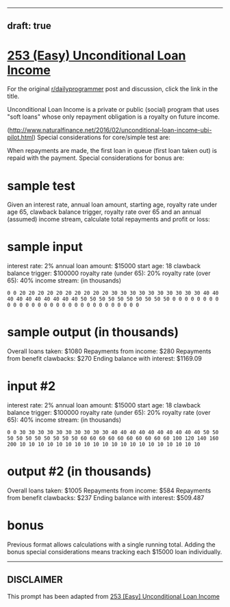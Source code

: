 ---
draft: true
----

# [253 (Easy) Unconditional Loan Income](https://www.reddit.com/r/dailyprogrammer/comments/44qzj5/20160208_challenge_253_easy_unconditional_loan/)

For the original [r/dailyprogrammer](https://www.reddit.com/r/dailyprogrammer/) post and discussion, click the link in the title.

Unconditional Loan Income is a private or public (social) program that uses "soft loans" whose only repayment obligation is a royalty on future income.

(http://www.naturalfinance.net/2016/02/unconditional-loan-income-ubi-pilot.html)
Special considerations for core/simple test are:

When repayments are made, the first loan in queue (first loan taken out) is repaid with the payment.  Special considerations for bonus are:

# sample test
Given an interest rate, annual loan amount, starting age, royalty rate under age 65, clawback balance trigger, royalty rate over 65 and an annual (assumed) income stream, calculate total repayments and profit or loss:

# sample input
interest rate: 2%
annual loan amount: $15000
start age: 18
clawback balance trigger: $100000
royalty rate (under 65): 20%
royalty rate (over 65): 40%
income stream: (in thousands)


```
0 0 20 20 20 20 20 20 20 20 20 20 30 30 30 30 30 30 30 30 30 30 40 40 40 40 40 40 40 40 40 40 50 50 50 50 50 50 50 50 50 50 0 0 0 0 0 0 0 0 0 0 0 0 0 0 0 0 0 0 0 0 0 0 0 0 0 0 0 0 0 0
```
# sample output (in thousands)
Overall loans taken: $1080
Repayments from income: $280
Repayments from benefit clawbacks: $270
Ending balance with interest:  $1169.09

# input #2
interest rate: 2%
annual loan amount: $15000
start age: 18
clawback balance trigger: $100000
royalty rate (under 65): 20%
royalty rate (over 65): 40%
income stream: (in thousands)


```
0 0 30 30 30 30 30 30 30 30 30 30 40 40 40 40 40 40 40 40 40 40 50 50 50 50 50 50 50 50 50 50 60 60 60 60 60 60 60 60 60 60 100 120 140 160 200 10 10 10 10 10 10 10 10 10 10 10 10 10 10 10 10 10 10 10 10
```
# output #2 (in thousands)
Overall loans taken: $1005
Repayments from income: $584
Repayments from benefit clawbacks: $237
Ending balance with interest:  $509.487  

# bonus
Previous format allows calculations with a single running total.  Adding the bonus special considerations means tracking each $15000 loan individually.


----
## **DISCLAIMER**
This prompt has been adapted from [253 [Easy] Unconditional Loan Income](https://www.reddit.com/r/dailyprogrammer/comments/44qzj5/20160208_challenge_253_easy_unconditional_loan/
)
